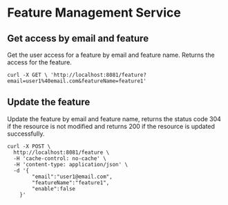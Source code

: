 # Feature Management Service

## Get access by email and feature

Get the user access for a feature by email and feature name.
Returns the access for the feature.

```
curl -X GET \ 'http://localhost:8081/feature?email=user1%40email.com&featureName=feature1'
```

## Update the feature

Update the feature by email and feature name, returns the status code 304 if the resource is not modified and returns 200 if the resource is updated successfully.

```
curl -X POST \
  http://localhost:8081/feature \
  -H 'cache-control: no-cache' \
  -H 'content-type: application/json' \
  -d '{
        "email":"user1@email.com",
        "featureName":"feature1",
        "enable":false
    }'
```
